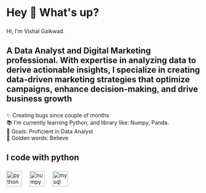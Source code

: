 <h1 align="left">Hey 👋 What's up?</h1>

###

<p align="left">Hi, I'm Vishal Gaikwad.</p>

###

<h2 align="left">A Data Analyst and Digital Marketing professional. With expertise in analyzing data to derive actionable insights, I specialize in creating data-driven marketing strategies that optimize campaigns, enhance decision-making, and drive business growth</h2>

###

<p align="left">✨ Creating bugs since couple of months <br>📚 I'm currently learning Python, and library like: Numpy, Panda.<br>🎯 Goals: Proficient in Data Analyst<br>🎲 Golden words: Believe</p>

###

<h2 align="left">I code with python</h2>

###

<div align="left">
  <img src="https://cdn.jsdelivr.net/gh/devicons/devicon/icons/python/python-original.svg" height="40" alt="python logo"  />
  <img width="12" />
  <img src="https://cdn.jsdelivr.net/gh/devicons/devicon/icons/numpy/numpy-original.svg" height="40" alt="numpy logo"  />
  <img width="12" />
  <img src="https://cdn.jsdelivr.net/gh/devicons/devicon/icons/mysql/mysql-original.svg" height="40" alt="mysql logo"  />
</div>

###
